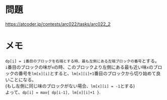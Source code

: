 # 問題

https://atcoder.jp/contests/arc022/tasks/arc022_2

# メモ

`dp[i] = i番目のブロックを右端とする時、最も左側にある左端ブロックの番号`とする。\
`i`番目のブロックの味が`x`の時、このブロックより左側にある最も近い味`x`のブロックの番号を`lm[x][i]`とすると、`lm[x][i]+1`番目のブロックから切り始めて良いことになる。\
(もし左側に同じ味のブロックがない場合、`lm[x][i] = -1`とする)\
よって、`dp[i] = max{ dp[i-1], lm[x][i]+1 }`.
